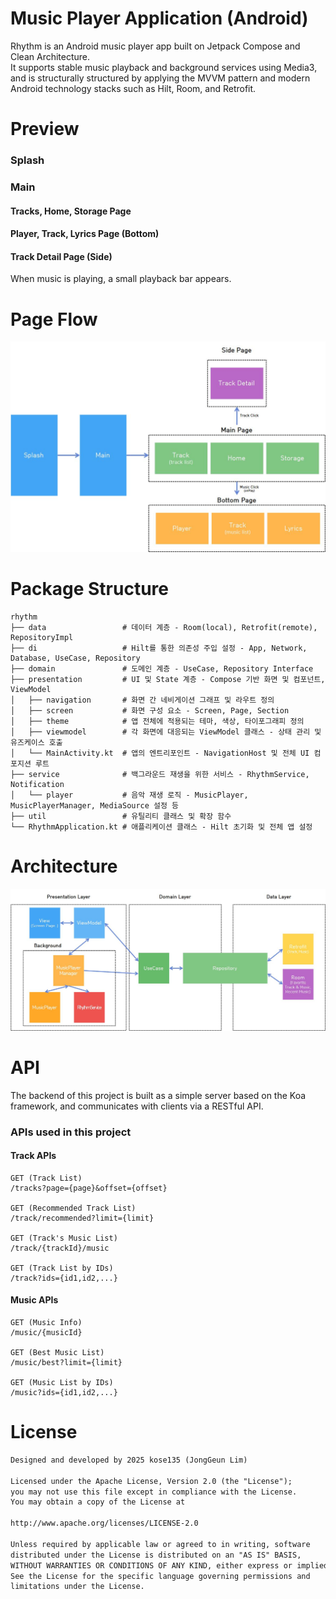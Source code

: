 # Music Player Application (Android)

Rhythm is an Android music player app built on Jetpack Compose and Clean Architecture.</br>
It supports stable music playback and background services using Media3, and is structurally structured by applying the MVVM pattern and modern Android technology stacks such as Hilt, Room, and Retrofit.

# Preview

### Splash

### Main

#### Tracks, Home, Storage Page

#### Player, Track, Lyrics Page (Bottom)

#### Track Detail Page (Side)

When music is playing, a small playback bar appears.


# Page Flow

<img src="/doc/view_flow.jpg"/>

# Package Structure

```
rhythm
├── data                 # 데이터 계층 - Room(local), Retrofit(remote), RepositoryImpl
├── di                   # Hilt를 통한 의존성 주입 설정 - App, Network, Database, UseCase, Repository
├── domain               # 도메인 계층 - UseCase, Repository Interface
├── presentation         # UI 및 State 계층 - Compose 기반 화면 및 컴포넌트, ViewModel
│   ├── navigation       # 화면 간 네비게이션 그래프 및 라우트 정의
│   ├── screen           # 화면 구성 요소 - Screen, Page, Section
│   ├── theme            # 앱 전체에 적용되는 테마, 색상, 타이포그래피 정의
│   ├── viewmodel        # 각 화면에 대응되는 ViewModel 클래스 - 상태 관리 및 유즈케이스 호출
│   └── MainActivity.kt  # 앱의 엔트리포인트 - NavigationHost 및 전체 UI 컴포지션 루트
├── service              # 백그라운드 재생을 위한 서비스 - RhythmService, Notification
│   └── player           # 음악 재생 로직 - MusicPlayer, MusicPlayerManager, MediaSource 설정 등
├── util                 # 유틸리티 클래스 및 확장 함수
└── RhythmApplication.kt # 애플리케이션 클래스 - Hilt 초기화 및 전체 앱 설정
```

# Architecture

<img src="/doc/architecture.jpg"/>

# API

The backend of this project is built as a simple server based on the Koa framework, and communicates with clients via a RESTful API.

### APIs used in this project

#### Track APIs
```
GET (Track List)
/tracks?page={page}&offset={offset}

GET (Recommended Track List)
/track/recommended?limit={limit}

GET (Track's Music List)
/track/{trackId}/music

GET (Track List by IDs)
/track?ids={id1,id2,...}
```

#### Music APIs
```
GET (Music Info)
/music/{musicId}

GET (Best Music List)
/music/best?limit={limit}

GET (Music List by IDs)
/music?ids={id1,id2,...}
```


# License

```xml
Designed and developed by 2025 kose135 (JongGeun Lim)

Licensed under the Apache License, Version 2.0 (the "License");
you may not use this file except in compliance with the License.
You may obtain a copy of the License at

http://www.apache.org/licenses/LICENSE-2.0

Unless required by applicable law or agreed to in writing, software
distributed under the License is distributed on an "AS IS" BASIS,
WITHOUT WARRANTIES OR CONDITIONS OF ANY KIND, either express or implied.
See the License for the specific language governing permissions and
limitations under the License.
```